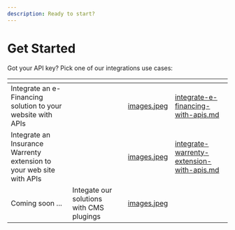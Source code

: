 ```yaml
---
description: Ready to start?
---
```


# Get Started

Got your API key? Pick one of our integrations use cases:

<table data-card-size="large" data-view="cards"><thead><tr><th></th><th></th><th></th><th data-hidden data-card-cover data-type="files"></th><th data-hidden data-card-target data-type="content-ref"></th></tr></thead><tbody><tr><td>Integrate an e-Financing solution to your website with APIs</td><td></td><td></td><td><a href="../.gitbook/assets/images.jpeg">images.jpeg</a></td><td><a href="get-started/integrate-e-financing-with-apis.md">integrate-e-financing-with-apis.md</a></td></tr><tr><td>Integrate an Insurance Warrenty extension to your web site with APIs </td><td></td><td></td><td><a href="../.gitbook/assets/images.jpeg">images.jpeg</a></td><td><a href="get-started/integrate-warrenty-extension-with-apis.md">integrate-warrenty-extension-with-apis.md</a></td></tr><tr><td>Coming soon ...</td><td>Integate our solutions with CMS plugings</td><td></td><td><a href="../.gitbook/assets/images.jpeg">images.jpeg</a></td><td></td></tr></tbody></table>
